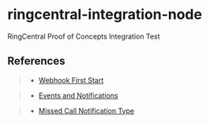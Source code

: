 # ringcentral-integration-node

RingCentral Proof of Concepts Integration Test

## References

> * [Webhook First Start](https://developers.ringcentral.com/guide/notifications/webhooks/quick-start)

> * [Events and Notifications](https://developers.ringcentral.com/api-reference/Subscriptions/listSubscriptions)

> * [Missed Call Notification Type](https://developers.ringcentral.com/api-reference/Extension-Telephony-Sessions-Event)
